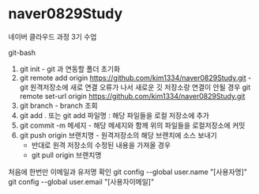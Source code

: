 # naver0829Study
네이버 클라우드 과정 3기 수업


git-bash

1. git init - git 과 연동할 폴더 초기화
2. git remote add origin https://github.com/kim1334/naver0829Study.git - git 원격저장소에 새로 연결
   오류가 나서 새로운 깃 저장소랑 연결이 안될 경우
   git remote set-url origin https://github.com/kim1334/naver0829Study.git
5. git branch - branch 조회
6. git add .  또는 git add 파일명 : 해당 파일들을 로컬 저장소에 추가
7. git commit -m 메세지 - 해당 메세지와 함께 위의 파일들을 로컬저장소에 커밋
8. git push origin 브랜치명 - 원격저장소의 해당 브랜치에 소스 보내기
    - 반대로 원격 저장소의 수정된 내용을 가져올 경우
    - git pull origin 브랜치명
  
   
처음에 한번만 이메일과 유저명 확인
git config --global user.name "[사용자명]"
git config --global user.email "[사용자이메일]"


